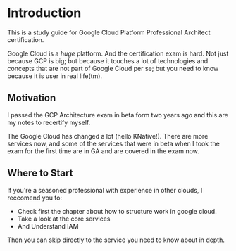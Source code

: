 # Introduction

This is a study guide for Google Cloud Platform Professional Architect certification.

Google Cloud is a *huge* platform. And the certification exam is hard. Not just because GCP is big; but because it touches a lot of technologies and concepts that are not part of Google Cloud per se; but you need to know because it is user in real life(tm).

## Motivation
I passed the GCP Architecture exam in beta form two years ago and this are my notes to recertify myself.

The Google Cloud has changed a lot (hello KNative!). There are more services now, and some of the services that were in beta when I took the exam for the first time are in GA and are covered in the exam now.

## Where to Start

If you're a seasoned professional with experience in other clouds, I reccomend you to:

- Check first the chapter about how to structure work in google cloud.
- Take a look at the core services
- And Understand IAM

Then you can skip directly to the service you need to know about in depth.



